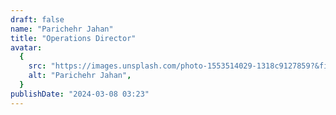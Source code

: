 ```yaml
---
draft: false
name: "Parichehr Jahan"
title: "Operations Director"
avatar:
  {
    src: "https://images.unsplash.com/photo-1553514029-1318c9127859?&fit=crop&w=280",
    alt: "Parichehr Jahan",
  }
publishDate: "2024-03-08 03:23"
---
```

